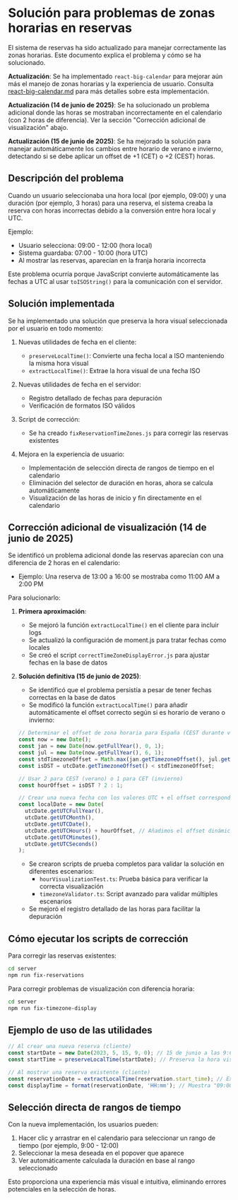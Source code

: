 # Solución para problemas de zonas horarias en reservas

El sistema de reservas ha sido actualizado para manejar correctamente las zonas horarias. Este documento explica el problema y cómo se ha solucionado.

**Actualización**: Se ha implementado `react-big-calendar` para mejorar aún más el manejo de zonas horarias y la experiencia de usuario. Consulta [react-big-calendar.md](./react-big-calendar.md) para más detalles sobre esta implementación.

**Actualización (14 de junio de 2025)**: Se ha solucionado un problema adicional donde las horas se mostraban incorrectamente en el calendario (con 2 horas de diferencia). Ver la sección "Corrección adicional de visualización" abajo.

**Actualización (15 de junio de 2025)**: Se ha mejorado la solución para manejar automáticamente los cambios entre horario de verano e invierno, detectando si se debe aplicar un offset de +1 (CET) o +2 (CEST) horas.

## Descripción del problema

Cuando un usuario seleccionaba una hora local (por ejemplo, 09:00) y una duración (por ejemplo, 3 horas) para una reserva, el sistema creaba la reserva con horas incorrectas debido a la conversión entre hora local y UTC.

Ejemplo:
- Usuario selecciona: 09:00 - 12:00 (hora local)
- Sistema guardaba: 07:00 - 10:00 (hora UTC)
- Al mostrar las reservas, aparecían en la franja horaria incorrecta

Este problema ocurría porque JavaScript convierte automáticamente las fechas a UTC al usar `toISOString()` para la comunicación con el servidor.

## Solución implementada

Se ha implementado una solución que preserva la hora visual seleccionada por el usuario en todo momento:

1. Nuevas utilidades de fecha en el cliente:
   - `preserveLocalTime()`: Convierte una fecha local a ISO manteniendo la misma hora visual
   - `extractLocalTime()`: Extrae la hora visual de una fecha ISO

2. Nuevas utilidades de fecha en el servidor:
   - Registro detallado de fechas para depuración
   - Verificación de formatos ISO válidos

3. Script de corrección:
   - Se ha creado `fixReservationTimeZones.js` para corregir las reservas existentes

4. Mejora en la experiencia de usuario:
   - Implementación de selección directa de rangos de tiempo en el calendario
   - Eliminación del selector de duración en horas, ahora se calcula automáticamente
   - Visualización de las horas de inicio y fin directamente en el calendario

## Corrección adicional de visualización (14 de junio de 2025)

Se identificó un problema adicional donde las reservas aparecían con una diferencia de 2 horas en el calendario:
- Ejemplo: Una reserva de 13:00 a 16:00 se mostraba como 11:00 AM a 2:00 PM

Para solucionarlo:

1. **Primera aproximación**:
   - Se mejoró la función `extractLocalTime()` en el cliente para incluir logs
   - Se actualizó la configuración de moment.js para tratar fechas como locales
   - Se creó el script `correctTimeZoneDisplayError.js` para ajustar fechas en la base de datos

2. **Solución definitiva (15 de junio de 2025)**:
   - Se identificó que el problema persistía a pesar de tener fechas correctas en la base de datos
   - Se modificó la función `extractLocalTime()` para añadir automáticamente el offset correcto según si es horario de verano o invierno:
   ```typescript
   // Determinar el offset de zona horaria para España (CEST durante verano, CET durante invierno)
   const now = new Date();
   const jan = new Date(now.getFullYear(), 0, 1);
   const jul = new Date(now.getFullYear(), 6, 1);
   const stdTimezoneOffset = Math.max(jan.getTimezoneOffset(), jul.getTimezoneOffset());
   const isDST = utcDate.getTimezoneOffset() < stdTimezoneOffset;
   
   // Usar 2 para CEST (verano) o 1 para CET (invierno)
   const hourOffset = isDST ? 2 : 1;
   
   // Crear una nueva fecha con los valores UTC + el offset correspondiente
   const localDate = new Date(
     utcDate.getUTCFullYear(),
     utcDate.getUTCMonth(),
     utcDate.getUTCDate(),
     utcDate.getUTCHours() + hourOffset, // Añadimos el offset dinámico
     utcDate.getUTCMinutes(),
     utcDate.getUTCSeconds()
   );
   ```
   - Se crearon scripts de prueba completos para validar la solución en diferentes escenarios:
     - `hourVisualizationTest.ts`: Prueba básica para verificar la correcta visualización
     - `timezoneValidator.ts`: Script avanzado para validar múltiples escenarios
   - Se mejoró el registro detallado de las horas para facilitar la depuración

## Cómo ejecutar los scripts de corrección

Para corregir las reservas existentes:

```bash
cd server
npm run fix-reservations
```

Para corregir problemas de visualización con diferencia horaria:

```bash
cd server
npm run fix-timezone-display
```

## Ejemplo de uso de las utilidades

```typescript
// Al crear una nueva reserva (cliente)
const startDate = new Date(2023, 5, 15, 9, 0); // 15 de junio a las 9:00
const startTime = preserveLocalTime(startDate); // Preserva la hora visual (9:00)

// Al mostrar una reserva existente (cliente)
const reservationDate = extractLocalTime(reservation.start_time); // Extrae la hora visual (9:00)
const displayTime = format(reservationDate, 'HH:mm'); // Muestra "09:00"
```

## Selección directa de rangos de tiempo

Con la nueva implementación, los usuarios pueden:

1. Hacer clic y arrastrar en el calendario para seleccionar un rango de tiempo (por ejemplo, 9:00 - 12:00)
2. Seleccionar la mesa deseada en el popover que aparece
3. Ver automáticamente calculada la duración en base al rango seleccionado

Esto proporciona una experiencia más visual e intuitiva, eliminando errores potenciales en la selección de horas.
